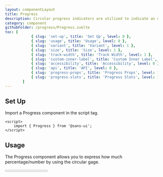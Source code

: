 ```yaml
---
layout: componentLayout
title: Progress
description: Circular progress indicators are utilized to indicate an undetermined wait period or visually represent the duration of a process.
category: component
githubFolder: /progress/Progress.svelte
toc: [
			{ slug: 'set-up', title: 'Set Up', level: 0 },
			{ slug: 'usage', title: 'Usage', level: 0 },
			{ slug: 'variant', title: 'Variant', level: 1 },
			{ slug: 'size', title: 'Size', level: 1 },
			{ slug: 'track-width', title: 'Track Width', level: 1 },
			{ slug: 'custom-inner-label', title: 'Custom Inner Label', level: 1 },
			{ slug: 'accessibility', title: 'Accessibility', level: 0 },
			{ slug: 'api', title: 'API', level: 0 },
			{ slug: 'progress-props', title: 'Progress Props', level: 1 },
			{ slug: 'progress-slots', title: 'Progress Slots', level: 1 },
		]
---
```


<script>
	import { Progress } from '$lib';
	import { PropertyTable, SlotTable, CodeBlockWrapper, AccessibilityIcon }from "../../../mdsvex/components/index.ts"
	import * as Component from "../../../mdsvex/+layout.svelte"
	import { progressProps, progressSlots } from "./progress-props.ts"

</script>

## Set Up

Import a Progress component in the script tag.

<CodeBlockWrapper>

```svelte
<script>
	import { Progress } from '@sans-ui';
</script>
```

</CodeBlockWrapper>

## Usage

The Progress component allows you to express how much percentage/number by using the circular gage.

<Progress value={70} />

<CodeBlockWrapper>

```svelte
<script>
	import { Progress } from '@sans-ui';
</script>

<Progress value={70} />
```

</CodeBlockWrapper>

## Variant

Progress has `variant` prop to decide the color theme of it.

<div class="flex flex-row gap-2">
	<Progress variant="primary" />
	<Progress variant="secondary" />
	<Progress variant="success" />
	<Progress variant="warning" />
	<Progress variant="danger" />
</div>

<CodeBlockWrapper>

```svelte
<script>
	import { Progress } from '@sans-ui';
</script>

<Progress variant="primary" />
<Progress variant="secondary" />
<Progress variant="success" />
<Progress variant="warning" />
<Progress variant="danger" />
```

</CodeBlockWrapper>

## Size

Progress has `size` prop to decide the size theme of it. (Unlike any other components, Progress allows you to decide the size of itself by the number of the `px`)

<Progress size={100} />

<CodeBlockWrapper>

```svelte
<script>
	import { Progress } from '@sans-ui';
</script>

<Progress size={100} />
```

</CodeBlockWrapper>

## Track Width

Progress has `trackWidth` prop to decide the tracker circle's width. (Progress allows you to decide the width of the tracker by the number of the `px`)

<Progress trackWidth={10} />

<CodeBlockWrapper>

```svelte
<script>
	import { Progress } from '@sans-ui';
</script>

<Progress size={10} />
```

</CodeBlockWrapper>

## Custom Inner Label

Progress has `customInnerLabel` prop to decide the label inside of the spinner.

<Progress value={40} customInnerLabel="40 Mbps" />

<CodeBlockWrapper>

```svelte
<script>
	import { Progress } from '@sans-ui';
</script>

<Progress value={40} customInnerLabel="40 Mbps" />
```

</CodeBlockWrapper>

## Accessibility

- <div class="flex flex-row items-center gap-4"><AccessibilityIcon class="w-5 h-5"/>Exposed to assistive technology as a progress bar via ARIA.</div>
- <div class="flex flex-row items-center gap-4"><AccessibilityIcon class="w-5 h-5"/>Internationalized number formatting as a percentage or value.</div>
- <div class="flex flex-row items-center gap-4"><AccessibilityIcon class="w-5 h-5"/>Exposes the `aria-valuenow`, `aria-valuemin`, `aria-valuemax` and `aria-valuetext` `attributes`</div>

## API

Progress provides APIs(Properties) that is necessary for you to configure a Progress compponent.

### Progress Props

<PropertyTable properties={progressProps} />

### Progress Slots

<SlotTable slots={progressSlots} />
